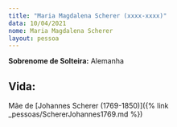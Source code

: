 ```yaml
---
title: "Maria Magdalena Scherer (xxxx-xxxx)"
data: 10/04/2021
nome: Maria Magdalena Scherer
layout: pessoa
---
```



**Sobrenome de Solteira:**  Alemanha<br/>

## Vida:

Mãe de [Johannes Scherer (1769-1850)]({% link _pessoas/SchererJohannes1769.md %})






